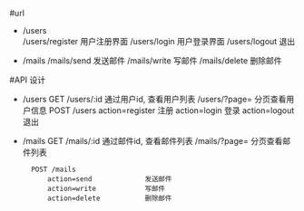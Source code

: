 #url
- /users                  
        /users/register             用户注册界面
        /users/login                用户登录界面
        /users/logout               退出

- /mails
        /mails/send                 发送邮件
        /mails/write                写邮件
        /mails/delete               删除邮件

#API 设计
- /users
        GET  /users/:id             通过用户id, 查看用户列表
             /users/?page=          分页查看用户信息
        POST /users
            action=register         注册
            action=login            登录
            action=logout           退出

- /mails
        GET /mails/:id              通过邮件id, 查看邮件列表
            /mails/?page=           分页查看邮件列表

        POST /mails
            action=send             发送邮件
            action=write            写邮件
            action=delete           删除邮件